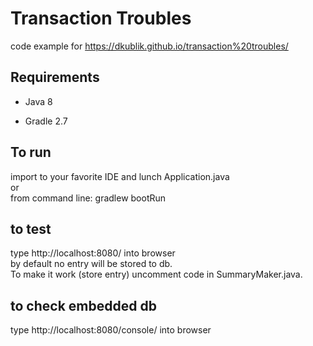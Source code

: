 Transaction Troubles
===============

code example for https://dkublik.github.io/transaction%20troubles/


## Requirements

* Java 8

* Gradle 2.7

## To run
import to your favorite IDE and lunch Application.java  
or  
from command line: gradlew bootRun


## to test
type http://localhost:8080/ into browser  
by default no entry will be stored to db.  
To make it work (store entry) uncomment code in SummaryMaker.java.  

## to check embedded db
type http://localhost:8080/console/ into browser


